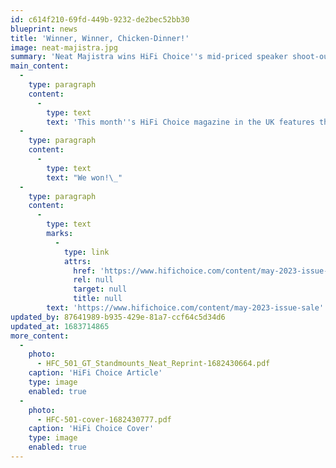```yaml
---
id: c614f210-69fd-449b-9232-de2bec52bb30
blueprint: news
title: 'Winner, Winner, Chicken-Dinner!'
image: neat-majistra.jpg
summary: 'Neat Majistra wins HiFi Choice''s mid-priced speaker shoot-out!'
main_content:
  -
    type: paragraph
    content:
      -
        type: text
        text: 'This month''s HiFi Choice magazine in the UK features the Neat Majistra in a group test of mid-priced stand-mount speakers along with models from ATC, Mission, Falcon, Paradigm and new brand Revival.'
  -
    type: paragraph
    content:
      -
        type: text
        text: "We won!\_"
  -
    type: paragraph
    content:
      -
        type: text
        marks:
          -
            type: link
            attrs:
              href: 'https://www.hifichoice.com/content/may-2023-issue-sale'
              rel: null
              target: null
              title: null
        text: 'https://www.hifichoice.com/content/may-2023-issue-sale'
updated_by: 87641989-b935-429e-81a7-ccf64c5d34d6
updated_at: 1683714865
more_content:
  -
    photo:
      - HFC_501_GT_Standmounts_Neat_Reprint-1682430664.pdf
    caption: 'HiFi Choice Article'
    type: image
    enabled: true
  -
    photo:
      - HFC-501-cover-1682430777.pdf
    caption: 'HiFi Choice Cover'
    type: image
    enabled: true
---
```

